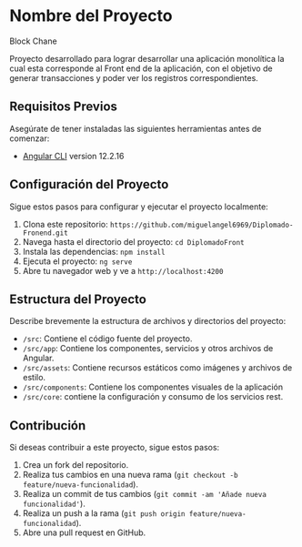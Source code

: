 # Nombre del Proyecto

Block Chane

Proyecto desarrollado para lograr desarrollar una aplicación monolítica la cual esta corresponde al Front end de la aplicación, con el objetivo de generar transacciones y poder ver los registros correspondientes.


## Requisitos Previos

Asegúrate de tener instaladas las siguientes herramientas antes de comenzar:

- [Angular CLI](https://github.com/angular/angular-cli) version 12.2.16

## Configuración del Proyecto

Sigue estos pasos para configurar y ejecutar el proyecto localmente:

1. Clona este repositorio: `https://github.com/miguelangel6969/Diplomado-Fronend.git`
2. Navega hasta el directorio del proyecto: `cd DiplomadoFront`
3. Instala las dependencias: `npm install`
4. Ejecuta el proyecto: `ng serve`
5. Abre tu navegador web y ve a `http://localhost:4200`

## Estructura del Proyecto

Describe brevemente la estructura de archivos y directorios del proyecto:

- `/src`: Contiene el código fuente del proyecto.
- `/src/app`: Contiene los componentes, servicios y otros archivos de Angular.
- `/src/assets`: Contiene recursos estáticos como imágenes y archivos de estilo.
- `/src/components`: Contiene los componentes visuales de la aplicación
- `/src/core`: contiene la configuración y consumo de los servicios rest.

## Contribución

Si deseas contribuir a este proyecto, sigue estos pasos:

1. Crea un fork del repositorio.
2. Realiza tus cambios en una nueva rama (`git checkout -b feature/nueva-funcionalidad`).
3. Realiza un commit de tus cambios (`git commit -am 'Añade nueva funcionalidad'`).
4. Realiza un push a la rama (`git push origin feature/nueva-funcionalidad`).
5. Abre una pull request en GitHub.